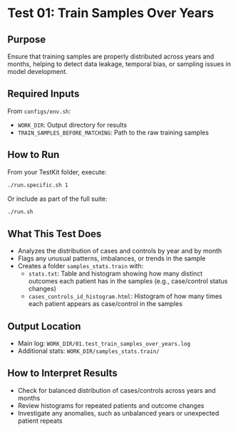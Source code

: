 
# Test 01: Train Samples Over Years

## Purpose
Ensure that training samples are properly distributed across years and months, helping to detect data leakage, temporal bias, or sampling issues in model development.

## Required Inputs
From `configs/env.sh`:

- `WORK_DIR`: Output directory for results
- `TRAIN_SAMPLES_BEFORE_MATCHING`: Path to the raw training samples

## How to Run
From your TestKit folder, execute:
```bash
./run.specific.sh 1
```
Or include as part of the full suite:
```bash
./run.sh
```

## What This Test Does
- Analyzes the distribution of cases and controls by year and by month
- Flags any unusual patterns, imbalances, or trends in the sample
- Creates a folder `samples_stats.train` with:
    - `stats.txt`: Table and histogram showing how many distinct outcomes each patient has in the samples (e.g., case/control status changes)
    - `cases_controls_id_histogram.html`: Histogram of how many times each patient appears as case/control in the samples

## Output Location
- Main log: `WORK_DIR/01.test_train_samples_over_years.log`
- Additional stats: `WORK_DIR/samples_stats.train/`

## How to Interpret Results
- Check for balanced distribution of cases/controls across years and months
- Review histograms for repeated patients and outcome changes
- Investigate any anomalies, such as unbalanced years or unexpected patient repeats
